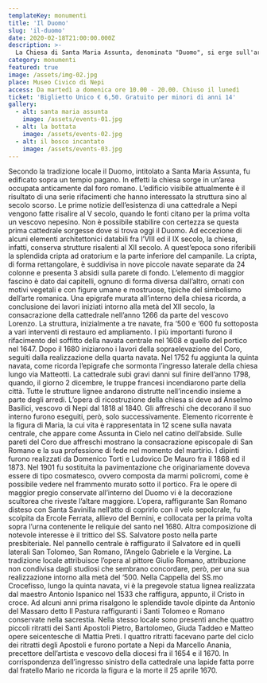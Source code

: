 ```yaml
---
templateKey: monumenti
title: 'Il Duomo'
slug: 'il-duomo'
date: 2020-02-18T21:00:00.000Z
description: >-
  La Chiesa di Santa Maria Assunta, denominata "Duomo", si erge sull'area di un antico foro romano. E' il risultato di una serie di rifacimenti. La cripta e l'altare maggiore con le sue decorazioni ne sono gli elementi di maggior pregio.
category: monumenti
featured: true
image: /assets/img-02.jpg
place: Museo Civico di Nepi
access: Da martedì a domenica ore 10.00 - 20.00. Chiuso il lunedì
ticket: 'Biglietto Unico € 6,50. Gratuito per minori di anni 14'
gallery:
  - alt: santa maria assunta
    image: /assets/events-01.jpg
  - alt: la bottata
    image: /assets/events-02.jpg
  - alt: il bosco incantato
    image: /assets/events-03.jpg
---
```

Secondo la tradizione locale il Duomo, intitolato a Santa Maria Assunta, fu edificato sopra un tempio pagano. In effetti la chiesa sorge in un’area occupata anticamente dal foro romano.
L’edificio visibile attualmente è il risultato di una serie rifacimenti che hanno interessato la struttura sino al secolo scorso. Le prime notizie dell’esistenza di una cattedrale a Nepi   vengono fatte risalire al V secolo, quando le fonti citano per la prima volta un vescovo nepesino.
Non è possibile stabilire con certezza se questa prima cattedrale sorgesse dove si trova oggi il Duomo. Ad eccezione di alcuni elementi architettonici databili fra l’VIII ed il IX secolo, la  chiesa, infatti,  conserva strutture risalenti al XII secolo. A quest’epoca sono riferibili la splendida cripta ad oratorium e la parte inferiore del campanile.  La cripta, di forma rettangolare, è suddivisa in nove piccole navate separate da 24 colonne e presenta 3 absidi sulla parete di fondo.
L’elemento di maggior fascino è dato dai capitelli, ognuno di forma diversa dall’altro,  ornati   con motivi vegetali e con figure umane e mostruose, tipiche del simbolismo dell’arte romanica.
Una epigrafe murata all’interno della chiesa ricorda, a conclusione dei lavori iniziati intorno alla metà del XII secolo, la consacrazione della cattedrale nell’anno 1266 da parte del vescovo Lorenzo. La struttura, inizialmente a tre navate, fra  ‘500 e ‘600 fu sottoposta a vari interventi di restauro ed ampliamento. I più importanti furono il rifacimento del soffitto della navata centrale nel 1608 e quello del portico  nel 1647.  Dopo il 1680 iniziarono i lavori della sopraelevazione del Coro, seguiti dalla realizzazione della quarta navata.  Nel 1752 fu aggiunta la quinta navata, come ricorda l’epigrafe che sormonta l’ingresso laterale della chiesa lungo via Matteotti. La cattedrale subì gravi danni sul finire dell’anno 1798, quando, il giorno 2 dicembre, le truppe francesi incendiarono parte della città.  Tutte le strutture lignee andarono distrutte nell’incendio insieme a parte degli arredi. L’opera di ricostruzione della chiesa si deve ad Anselmo Basilici, vescovo di Nepi dal 1818 al 1840.  Gli affreschi che decorano il suo interno furono eseguiti, però, solo successivamente.
Elemento ricorrente è la figura di Maria, la cui vita è rappresentata in 12 scene sulla navata centrale, che appare come Assunta in Cielo nel catino dell’abside.
Sulle pareti del Coro due affreschi mostrano la consacrazione episcopale di San Romano e la sua professione di fede nel momento del martirio. I dipinti furono realizzati da Domenico Torti e Ludovico De Mauro fra il 1868 ed il 1873.
Nel 1901 fu sostituita la pavimentazione che originariamente doveva essere di tipo cosmatesco, ovvero composta da marmi policromi, come è possibile vedere nel frammento murato sotto il portico.
Fra le opere di maggior pregio conservate all’interno del Duomo vi è la decorazione scultorea che riveste l’altare maggiore.
L’opera, raffigurante San Romano disteso con Santa Savinilla nell’atto di coprirlo con il velo sepolcrale, fu scolpita da Ercole Ferrata, allievo del Bernini, e collocata per la prima volta sopra l’urna contenente le reliquie del santo nel 1680.
Altra composizione di notevole interesse è il trittico del SS. Salvatore posto nella parte presbiteriale.
 Nel pannello centrale è raffigurato il Salvatore ed in quelli laterali San Tolomeo, San Romano, l’Angelo Gabriele e la Vergine. La tradizione locale attribuisce l’opera al pittore Giulio Romano, attribuzione non condivisa dagli studiosi che sembrano concordare, però, per una sua realizzazione intorno alla metà del ‘500.
Nella Cappella del SS.mo Crocefisso, lungo la quinta navata,  vi è la pregevole statua lignea realizzata dal maestro Antonio Ispanico nel 1533 che raffigura, appunto, il Cristo in croce.
Ad alcuni anni prima risalgono le splendide tavole dipinte da Antonio del Massaro detto Il Pastura raffiguranti i Santi Tolomeo e Romano conservate nella sacrestia.
Nella stesso locale sono presenti anche quattro piccoli ritratti dei Santi Apostoli Pietro, Bartolomeo, Giuda Taddeo e Matteo opere seicentesche di Mattia Preti.
I quattro ritratti facevano parte del ciclo dei ritratti degli Apostoli e furono portate a Nepi da Marcello Anania, precettore dell’artista e vescovo della diocesi fra il 1654 e il 1670.
In corrispondenza dell’ingresso sinistro della cattedrale una lapide fatta porre dal fratello Mario ne ricorda la figura e la morte il 25 aprile 1670.